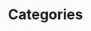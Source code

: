 ---
title: "Categories"
layout: "categories"
permalink: /categories/
author_profile: true
sidebar_main: true
---